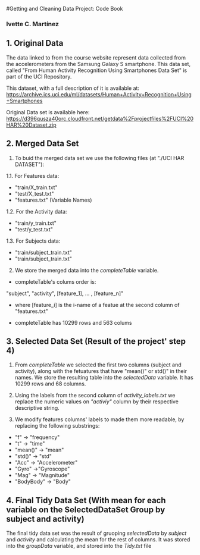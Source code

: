 #Getting and Cleaning Data Project: Code Book
### Ivette C. Martínez

## 1. Original Data
The data linked to from the course website represent data collected from the accelerometers from the Samsung Galaxy S smartphone. This data set, called "From Human Activity Recognition Using Smartphones Data Set" is part of the UCI Repository. 

This dataset, with a full description of it is available at:
<https://archive.ics.uci.edu/ml/datasets/Human+Activity+Recognition+Using+Smartphones>

Original Data set is available here:
<https://d396qusza40orc.cloudfront.net/getdata%2Fprojectfiles%2FUCI%20HAR%20Dataset.zip>


## 2. Merged Data Set
1. To buid the merged data set we use the following files (at "./UCI HAR DATASET"):

1.1. For Features data: 
 * "train/X_train.txt"                           
 * "test/X_test.txt"   
 * "features.txt"  (Variable Names)

1.2. For the Activity data:
 * "train/y_train.txt" 
 * "test/y_test.txt"
 
1.3. For Subjects data:
 * "train/subject_train.txt" 
 * "train/subject_train.txt" 

2. We store the merged data into the *completeTable* variable. 

- completeTable's colums order is: 

 "subject", "activity", [feature_1], ... , [feature_n]"

- where [feature_i] is the i-name of a featue at the second column of "features.txt"

- completeTable has 10299 rows and 563 colums


## 3. Selected Data Set (Result of the project' step 4)

1. From *completeTable* we selected the first two columns (subject and activity), along with the fetuatures that have "mean()" or std()" in their names. We store the resulting table into the *selectedData* variable. It has 10299 rows and 68 columns.

2. Using the labels from the second column of *activity_labels.txt* we replace the numeric values on *"activiy"* column by their respective descriptive string. 

3. We modify features columns' labels to made them more readable, by replacing the following substrings:

- "f" -> "frequency"
- "t" -> "time"
- "mean()" -> "mean"
- "std()" -> "std"
- "Acc" -> "Accelerometer"
- "Gyro" ->"Gyroscope"
- "Mag" -> "Magnitude"
- "BodyBody" -> "Body"

## 4. Final Tidy Data Set (With mean for each variable on the SelectedDataSet Group by subject and activity)
 
The final tidy data set was the result of gruoping *selectedData* by *subject* and *activity* and calculating the mean for the rest of columns. It was stored into the 
*groupData* variable, and stored into the *Tidy.txt* file

